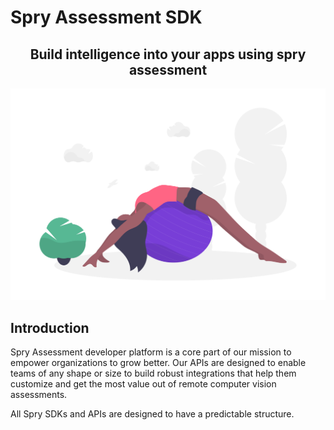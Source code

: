# Spry Assessment SDK

<h2 align="center"> Build intelligence into your apps using spry assessment </h2>

![JS SDK Overview](assets/ball.png)

## Introduction 

Spry Assessment developer platform is a core part of our mission to empower organizations to grow better. Our APIs are designed to enable teams of any shape or size to build robust integrations that help them customize and get the most value out of remote computer vision assessments.

All Spry SDKs and APIs are designed to have a predictable structure. 
